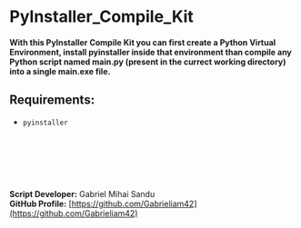 # PyInstaller_Compile_Kit 

#### With this PyInstaller Compile Kit you can first create a Python Virtual Environment, install pyinstaller inside that environment than compile any Python script named main.py (present in the currect working directory) into a single main.exe file.




## Requirements:

- `pyinstaller`




<br><br>





<br><br>




**Script Developer:** Gabriel Mihai Sandu  
**GitHub Profile:** [https://github.com/Gabrieliam42](https://github.com/Gabrieliam42)
